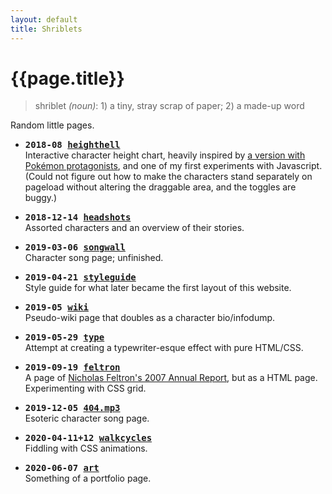 ```yaml
---
layout: default
title: Shriblets
---
```

# {{page.title}}

>shriblet <i>(noun)</i>: 1) a tiny, stray scrap of paper; 2) a made-up word

Random little pages.

- <span style="font-family:monospace;font-weight:bold;">2018-08 [heighthell]({{site.url}}/shriblets/2018-08-heighthell)</span>  
	Interactive character height chart, heavily inspired by [a version with Pokémon protagonists](http://mxedk.com/pokechamp/), and one of my first experiments with Javascript. (Could not figure out how to make the characters stand separately on pageload without altering the draggable area, and the toggles are buggy.)
	
- <span style="font-family:monospace;font-weight:bold;">2018-12-14 [headshots]({{site.url}}/shriblets/2018-12-14-headshots)</span>  
	Assorted characters and an overview of their stories. <!--update tumblr links, replace imgur images. change tmov to local images while you're at it-->
	
- <span style="font-family:monospace;font-weight:bold;">2019-03-06 [songwall]({{site.url}}/shriblets/2019-03-06-songwall)</span>  
	Character song page; unfinished.
	
- <span style="font-family:monospace;font-weight:bold;">2019-04-21 [styleguide]({{site.url}}/shriblets/2019-04-21-styleguide)</span>  
	Style guide for what later became the first layout of this website.
	
- <span style="font-family:monospace;font-weight:bold;">2019-05 [wiki]({{site.url}}/shriblets/2019-05-wiki)</span>  
	Pseudo-wiki page that doubles as a character bio/infodump. <!--links probably need to be changed here too-->
	
- <span style="font-family:monospace;font-weight:bold;">2019-05-29 [type]({{site.url}}/shriblets/2019-05-29-type)</span>  
	Attempt at creating a typewriter-esque effect with pure HTML/CSS.
	
- <span style="font-family:monospace;font-weight:bold;">2019-09-19 [feltron]({{site.url}}/shriblets/2019-09-19-feltron)</span>  
	A page of [Nicholas Feltron's 2007 Annual Report](http://feltron.com/FAR07.html), but as a HTML page. Experimenting with CSS grid.
	
- <span style="font-family:monospace;font-weight:bold;">2019-12-05 [404.mp3]({{site.url}}/shriblets/2019-12-05-404mp3)</span>  
	Esoteric character song page.
	
- <span style="font-family:monospace;font-weight:bold;">2020-04-11+12 [walkcycles]({{site.url}}/shriblets/2020-04-1112-walkcycles)</span>  
	Fiddling with CSS animations.
	
- <span style="font-family:monospace;font-weight:bold;">2020-06-07 [art]({{site.url}}/shriblets/2020-06-07-art)</span>  
	Something of a portfolio page.